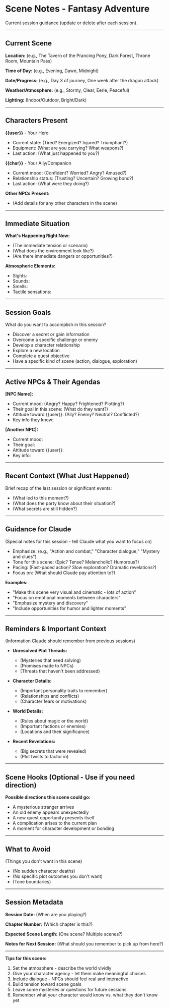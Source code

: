 # Scene Notes - Fantasy Adventure

Current session guidance (update or delete after each session).

---

## Current Scene

**Location:** (e.g., The Tavern of the Prancing Pony, Dark Forest, Throne Room, Mountain Pass)

**Time of Day:** (e.g., Evening, Dawn, Midnight)

**Date/Progress:** (e.g., Day 3 of journey, One week after the dragon attack)

**Weather/Atmosphere:** (e.g., Stormy, Clear, Eerie, Peaceful)

**Lighting:** (Indoor/Outdoor, Bright/Dark)

---

## Characters Present

**{{user}}** - Your Hero
- Current state: (Tired? Energized? Injured? Triumphant?)
- Equipment: (What are you carrying? What weapons?)
- Last action: (What just happened to you?)

**{{char}}** - Your Ally/Companion
- Current mood: (Confident? Worried? Angry? Amused?)
- Relationship status: (Trusting? Uncertain? Growing bond?)
- Last action: (What were they doing?)

**Other NPCs Present:**
- (Add details for any other characters in the scene)

---

## Immediate Situation

**What's Happening Right Now:**
- (The immediate tension or scenario)
- (What does the environment look like?)
- (Are there immediate dangers or opportunities?)

**Atmospheric Elements:**
- Sights:
- Sounds:
- Smells:
- Tactile sensations:

---

## Session Goals

What do you want to accomplish in this session?

- Discover a secret or gain information
- Overcome a specific challenge or enemy
- Develop a character relationship
- Explore a new location
- Complete a quest objective
- Have a specific kind of scene (action, dialogue, exploration)

---

## Active NPCs & Their Agendas

**[NPC Name]:**
- Current mood: (Angry? Happy? Frightened? Plotting?)
- Their goal in this scene: (What do they want?)
- Attitude toward {{user}}: (Ally? Enemy? Neutral? Conflicted?)
- Key info they know:

**[Another NPC]:**
- Current mood:
- Their goal:
- Attitude toward {{user}}:
- Key info:

---

## Recent Context (What Just Happened)

Brief recap of the last session or significant events:

- (What led to this moment?)
- (What does the party know about their situation?)
- (What secrets are still hidden?)

---

## Guidance for Claude

(Special notes for this session - tell Claude what you want to focus on)

- Emphasize: (e.g., "Action and combat," "Character dialogue," "Mystery and clues")
- Tone for this scene: (Epic? Tense? Melancholic? Humorous?)
- Pacing: (Fast-paced action? Slow exploration? Dramatic revelations?)
- Focus on: (What should Claude pay attention to?)

**Examples:**
- "Make this scene very visual and cinematic - lots of action"
- "Focus on emotional moments between characters"
- "Emphasize mystery and discovery"
- "Include opportunities for humor and lighter moments"

---

## Reminders & Important Context

(Information Claude should remember from previous sessions)

- **Unresolved Plot Threads:**
  - (Mysteries that need solving)
  - (Promises made to NPCs)
  - (Threats that haven't been addressed)

- **Character Details:**
  - (Important personality traits to remember)
  - (Relationships and conflicts)
  - (Character fears or motivations)

- **World Details:**
  - (Rules about magic or the world)
  - (Important factions or enemies)
  - (Locations and their significance)

- **Recent Revelations:**
  - (Big secrets that were revealed)
  - (Plot twists to factor in)

---

## Scene Hooks (Optional - Use if you need direction)

**Possible directions this scene could go:**

- A mysterious stranger arrives
- An old enemy appears unexpectedly
- A new quest opportunity presents itself
- A complication arises to the current plan
- A moment for character development or bonding

---

## What to Avoid

(Things you don't want in this scene)

- (No sudden character deaths)
- (No specific plot outcomes you don't want)
- (Tone boundaries)

---

## Session Metadata

**Session Date:** (When are you playing?)

**Chapter Number:** (Which chapter is this?)

**Expected Scene Length:** (One scene? Multiple scenes?)

**Notes for Next Session:** (What should you remember to pick up from here?)

---

**Tips for this scene:**

1. Set the atmosphere - describe the world vividly
2. Give your character agency - let them make meaningful choices
3. Include dialogue - NPCs should feel real and interactive
4. Build tension toward scene goals
5. Leave some mysteries or questions for future sessions
6. Remember what your character would know vs. what they don't know yet
